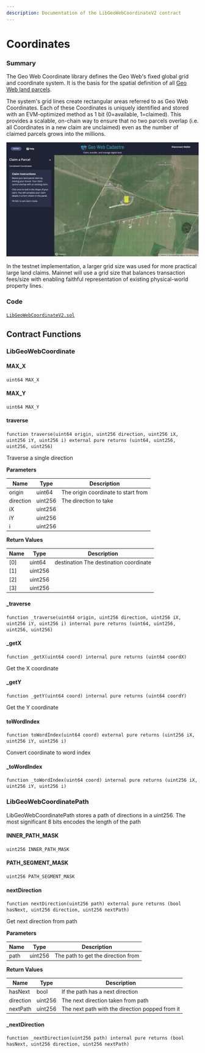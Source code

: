 ```yaml
---
description: Documentation of the LibGeoWebCoordinateV2 contract
---
```


# Coordinates

### Summary

The Geo Web Coordinate library defines the Geo Web's fixed global grid and coordinate system. It is the basis for the spatial definition of all [Geo Web land parcels](../../../../concepts/digital-land.md).

The system's grid lines create rectangular areas referred to as Geo Web Coordinates. Each of these Coordinates is uniquely identified and stored with an EVM-optimized method as 1 bit (0=available, 1=claimed). This provides a scalable, on-chain way to ensure that no two parcels overlap (i.e. all Coordinates in a new claim are unclaimed) even as the number of claimed parcels grows into the millions.

![A single Geo Web Coordinate (yellow rectangle) on testnet](<../../../../.gitbook/assets/Geo Web Coordinate.png>)

In the testnet implementation, a larger grid size was used for more practical large land claims. Mainnet will use a grid size that balances transaction fees/size with enabling faithful representation of existing physical-world property lines.

### Code

[`LibGeoWebCoordinateV2.sol`](https://github.com/Geo-Web-Project/core-contracts/blob/main/contracts/registry/libraries/LibGeoWebCoordinateV2.sol)

## Contract Functions

### LibGeoWebCoordinate

#### MAX\_X

```
uint64 MAX_X
```

#### MAX\_Y

```
uint64 MAX_Y
```

#### traverse

```
function traverse(uint64 origin, uint256 direction, uint256 iX, uint256 iY, uint256 i) external pure returns (uint64, uint256, uint256, uint256)
```

Traverse a single direction

**Parameters**

| Name      | Type    | Description                         |
| --------- | ------- | ----------------------------------- |
| origin    | uint64  | The origin coordinate to start from |
| direction | uint256 | The direction to take               |
| iX        | uint256 |                                     |
| iY        | uint256 |                                     |
| i         | uint256 |                                     |

**Return Values**

| Name | Type    | Description                            |
| ---- | ------- | -------------------------------------- |
| \[0] | uint64  | destination The destination coordinate |
| \[1] | uint256 |                                        |
| \[2] | uint256 |                                        |
| \[3] | uint256 |                                        |

#### \_traverse

```
function _traverse(uint64 origin, uint256 direction, uint256 iX, uint256 iY, uint256 i) internal pure returns (uint64, uint256, uint256, uint256)
```

#### \_getX

```
function _getX(uint64 coord) internal pure returns (uint64 coordX)
```

Get the X coordinate

#### \_getY

```
function _getY(uint64 coord) internal pure returns (uint64 coordY)
```

Get the Y coordinate

#### toWordIndex

```
function toWordIndex(uint64 coord) external pure returns (uint256 iX, uint256 iY, uint256 i)
```

Convert coordinate to word index

#### \_toWordIndex

```
function _toWordIndex(uint64 coord) internal pure returns (uint256 iX, uint256 iY, uint256 i)
```

### LibGeoWebCoordinatePath

LibGeoWebCoordinatePath stores a path of directions in a uint256. The most significant 8 bits encodes the length of the path

#### INNER\_PATH\_MASK

```
uint256 INNER_PATH_MASK
```

#### PATH\_SEGMENT\_MASK

```
uint256 PATH_SEGMENT_MASK
```

#### nextDirection

```
function nextDirection(uint256 path) external pure returns (bool hasNext, uint256 direction, uint256 nextPath)
```

Get next direction from path

**Parameters**

| Name | Type    | Description                        |
| ---- | ------- | ---------------------------------- |
| path | uint256 | The path to get the direction from |

**Return Values**

| Name      | Type    | Description                                     |
| --------- | ------- | ----------------------------------------------- |
| hasNext   | bool    | If the path has a next direction                |
| direction | uint256 | The next direction taken from path              |
| nextPath  | uint256 | The next path with the direction popped from it |

#### \_nextDirection

```
function _nextDirection(uint256 path) internal pure returns (bool hasNext, uint256 direction, uint256 nextPath)
```

